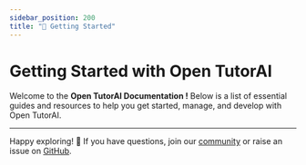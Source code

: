 ```yaml
---
sidebar_position: 200
title: "🚀 Getting Started"
---
```


# Getting Started with Open TutorAI

Welcome to the **Open TutorAI Documentation !** Below is a list of essential guides and resources to help you get started, manage, and develop with Open TutorAI.


---


Happy exploring! 🎉 If you have questions, join our [community](https://discord.gg/BTQtE2deEm) or raise an issue on [GitHub](https://github.com/R2D-dev/open-tutor-ai-CE).
